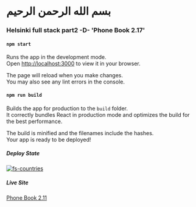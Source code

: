 # بسم الله الرحمن الرحيم
### Helsinki full stack part2 -D-  'Phone Book 2.17'

#### `npm start`

Runs the app in the development mode.\
Open [http://localhost:3000](http://localhost:3000) to view it in your browser.

The page will reload when you make changes.\
You may also see any lint errors in the console.



#### `npm run build`

Builds the app for production to the `build` folder.\
It correctly bundles React in production mode and optimizes the build for the best performance.

The build is minified and the filenames include the hashes.\
Your app is ready to be deployed!

##### Deploy State 
[![fs-countries](https://circleci.com/gh/naderkamelaponar/fs-phone-book.svg?style=svg)](https://circleci.com/gh/naderkamelaponar/fs-phone-book)
##### Live Site 
[Phone Book 2.11](https://resplendent-wisp-c7dc41.netlify.app/)